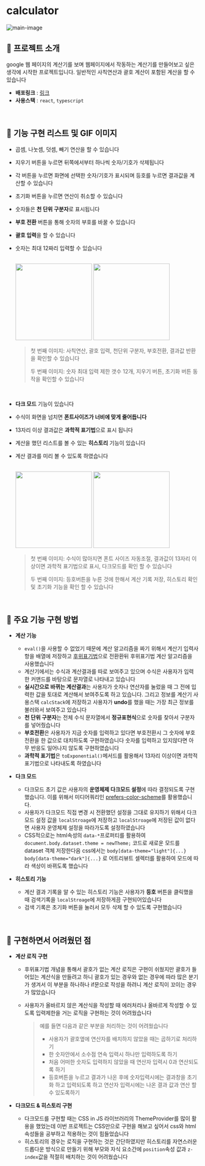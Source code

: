 # calculator

![main-image](https://cdn.discordapp.com/attachments/1016940382061346880/1152848553224446022/2023-09-17_3.08.21.png)

## 🧤 프로젝트 소개

google 웹 페이지의 계산기를 보며 웹페이지에서 작동하는 계산기를 만들어보고 싶은 생각에 시작한 프로젝트입니다.
일반적인 사칙연산과 괄호 계산이 포함된 계산을 할 수 있습니다

- **배포링크** : [링크](https://exquisite-cuchufli-a0c0d3.netlify.app)
- **사용스택** : `react`, `typescript`

<br/>

## 🎯 기능 구현 리스트 및 GIF 이미지

- 곱셈, 나눗셈, 덧셈, 빼기 연산을 할 수 있습니다
- 지우기 버튼을 누르면 뒤쪽에서부터 하나씩 숫자/기호가 삭제됩니다
- 각 버튼을 누르면 화면에 선택한 숫자/기호가 표시되며 등호를 누르면 결과값을 계산할 수 있습니다
- 초기화 버튼을 누르면 연산이 취소할 수 있습니다
- 숫자들은 **천 단위 구분자**로 표시됩니다
- **부호 전환** 버튼을 통해 숫자의 부호를 바꿀 수 있습니다
- **괄호 입력**을 할 수 있습니다
- 숫자는 최대 12짜리 입력할 수 있습니다

   <br/>
   
   <img src='https://cdn.discordapp.com/attachments/1016940382061346880/1016958007864729680/Sep-07-2022_15-27-39.gif' alt=''  width='200px'/>
   <img src='https://cdn.discordapp.com/attachments/1016940382061346880/1016958739405881374/Sep-07-2022_15-30-39.gif' alt=''  width='200px'/>
   
   >
   > 첫 번째 이미지: 사칙연산, 괄호 입력, 천단위 구분자, 부호전환, 결과값 반환을 확인할 수 있습니다  
   > 
   > 두 번째 이미지: 숫자 최대 입력 제한 갯수 12개, 지우기 버튼, 초기화 버튼 동작을 확인할 수 있습니다
   >

<br>

- **다크 모드** 기능이 있습니다
- 수식이 화면을 넘치면 **폰트사이즈가 너비에 맞게 줄어듭니다**
- 13자리 이상 결과값은 **과학적 표기법**으로 표시 됩니다
- 계산을 했던 리스트를 볼 수 있는 **히스토리** 기능이 있습니다
- 계산 결과를 미리 볼 수 있도록 하였습니다

   <br/>
   
   <img src='https://cdn.discordapp.com/attachments/1016940382061346880/1016961350729207889/Sep-07-2022_15-40-55.gif' alt=''  width='200px'/>
   <img src='https://cdn.discordapp.com/attachments/1016940382061346880/1016963460711600199/Sep-07-2022_15-49-22.gif' alt=''  width='200px'/>
   
   > 첫 번째 이미지: 수식이 많아지면 폰트 사이즈 자동조절, 결과값이 13자리 이상이면 과학적 표기법으로 표시, 다크모드를 확인 할 수 있습니다  
   > 
   > 두 번째 이미지: 등호버튼을 누른 것에 한해서 계산 기록 저장, 히스토리 확인 및 초기화 기능을 확인 할 수 있습니다

<br/>

## 🔎 주요 기능 구현 방법

- **계산 기능**

  - `eval()`을 사용할 수 없었기 때문에 계산 알고리즘을 짜기 위해서 계산기 입력사항을 배열에 저장하고 [후위표기법](https://ko.wikipedia.org/wiki/%EC%97%AD%ED%8F%B4%EB%9E%80%EB%93%9C_%ED%91%9C%EA%B8%B0%EB%B2%95)으로 전환환뒤 후위표기법 계산 알고리즘을 사용했습니다
  - 계산기에서는 수식과 계산결과를 따로 보여주고 있으며 수식은 사용자가 입력한 커맨드를 바탕으로 문자열로 나타내고 있습니다
  - **실시간으로 바뀌는 계산결과**는 사용자가 숫자나 연산자를 눌렀을 때 그 전에 입력한 값을 토대로 계산해서 보여주도록 하고 있습니다. 그리고 정보를 계산기 사용스택 `calcStack`에 저장하고 사용자가 **undo**를 했을 때는 가장 최근 정보를 불러와서 보여주고 있습니다
  - **천 단위 구분자**는 전체 수식 문자열에서 **정규표현식**으로 숫자를 찾아서 구분자를 넣어줬습니다
  - **부호전환**은 사용자가 지금 숫자를 입력하고 있다면 부호전환시 그 숫자에 부호전환을 한 값으로 대치하도록 구현하였습니다 숫자를 입력하고 있지않다면 아무 반응도 일어나지 않도록 구현하였습니다
  - **과학적 표기법**은 `toExponential()`메서드를 활용해서 13자리 이상이면 과학적 표기법으로 나타내도록 하였습니다

- **다크 모드**

  - 다크모드 초기 값은 사용자의 **운영체제 다크모드 설정**에 따라 결정되도록 구현했습니다. 이를 위해서 미디어쿼리인 [prefers-color-scheme](https://developer.mozilla.org/ko/docs/Web/CSS/@media/prefers-color-scheme)를 활용했습니다.
  - 사용자가 다크모드 직접 변경 시 전환했던 설정을 그대로 유지하기 위해서 다크모드 설정 값을 `localStroage`에 저장하고 `localStroage`에 저장된 값이 없다면 사용자 운영체제 설정을 따라가도록 설정하였습니다
  - CSS적으로는 html속성의 `data-*`프로퍼티를 활용하여 `document.body.dataset.theme = newTheme;` 코드로 새로운 모드를 dataset 객체 저장한다음 css에서는 `body[data-theme="light"]{...}` `body[data-theme="dark"]{...}` 로 어트리뷰트 셀렉터를 활용하여 모드에 따라 색상이 바뀌도록 했습니다

- **히스토리 기능**
  - 계산 결과 기록을 알 수 있는 히스토리 기능은 사용자가 **등호** 버튼을 클릭했을 때 검색기록을 `localStroage`에 저장하게끔 구현되어있습니다
  - 검색 기록은 초기화 버튼을 눌러서 모두 삭제 할 수 있도록 구현했습니다

<br/>

## 🧐 구현하면서 어려웠던 점

- **계산 로직 구현**

  - 후위표기법 개념을 통해서 괄호가 없는 계산 로직은 구현이 쉬웠지만 괄호가 들어있는 계산식을 만들려고 하니 괄호가 있는 경우와 없는 경우에 따라 많은 분기가 생겨서 이 부분을 하나하나 if문으로 작성을 하려니 계산 로직이 꼬이는 경우가 많았습니다
  - 사용자가 올바르지 않은 계산식을 작성할 때 에러처리나 올바르게 작성할 수 있도록 입력제한을 거는 로직을 구현하는 것이 어려웠습니다

    > 예를 들면 다음과 같은 부분을 처리하는 것이 어려웠습니다
    >
    > - 사용자가 괄호옆에 연산자를 배치하지 않았을 때는 곱하기로 처리하기
    > - 한 숫자안에서 소수점 연속 입력시 하나만 입력하도록 하기
    > - 처음 어떠한 숫자도 입력하지 않았을 때 연산자 입력시 0과 연산되도록 하기
    > - 등호버튼을 누르고 결과가 나온 후에 숫자입력시에는 결과창을 초기화 하고 입력되도록 하고 연산자 입력시에는 나온 결과 값과 연산 할 수 있도록하기

- **다크모드 & 히스토리 구현**

  - 다크모드를 구현할 때는 CSS in JS 라이브러리의 ThemeProvider를 많이 활용을 했었는데 이번 프로젝트는 CSS만으로 구현을 해보고 싶어서 css와 html 속성들을 공부하고 적용하는 것이 힘들었습니다
  - 히스토리의 경우는 로직을 구현하는 것은 간단하였지만 히스토리를 자연스러운 드롭다운 방식으로 만들기 위해 부모와 자식 요소간에 `position`속성 값과 `z-index`값을 적절히 배치하는 것이 어려웠습니다
